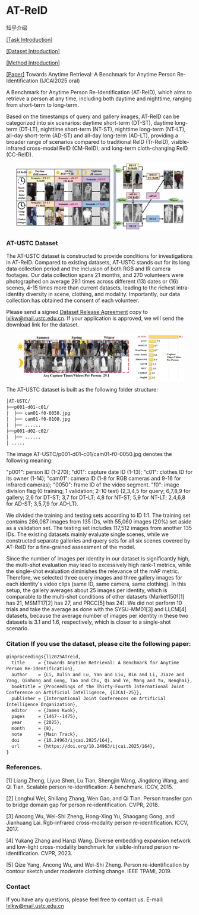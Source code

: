 # AT-ReID

知乎介绍

[\[Task Introduction\]](https://zhuanlan.zhihu.com/p/1944895842541605129)

[\[Dataset Introduction\]](https://zhuanlan.zhihu.com/p/1946682409371304382)

[\[Method Introduction\]](https://zhuanlan.zhihu.com/p/1947080865181078424)

[\[Paper\]]() Towards Anytime Retrieval: A Benchmark for Anytime Person Re-Identification (IJCAI2025 oral)

A Benchmark for Anytime Person Re-Identification (AT-ReID), which aims to retrieve a person at any time, including both daytime and nighttime, ranging from short-term to long-term.

Based on the timestamps of query and gallery images, AT-ReID can be categorized into six scenarios: daytime short-term (DT-ST), daytime long-term (DT-LT), nighttime short-term (NT-ST), nighttime long-term (NT-LT), all-day short-term (AD-ST) and all-day long-term (AD-LT), providing a broader range of scenarios compared to traditional ReID (Tr-ReID), visible-infrared cross-modal ReID (CM-ReID), and long-term cloth-changing ReID (CC-ReID).

<p align="center">   
    <img src="https://github.com/kw66/AT-ReID/blob/main/fig1.png" style="width:90%; display: block; margin-left: auto; margin-right: auto;"> 
</p>

### AT-USTC Dataset

The AT-USTC dataset is constructed to provide conditions for investigations in AT-ReID. Compared to existing datasets, AT-USTC stands out for its long data collection period and the inclusion of both RGB and IR camera footages. Our data collection spans 21 months, and 270 volunteers were photographed on average 29.1 times across different (13) dates or (16) scenes, 4-15 times more than current datasets, leading to the richest intra-identity diversity in scene, clothing, and modality. Importantly, our data collection has obtained the consent of each volunteer. 

Please send a signed [Dataset Release Agreement](https://github.com/kw66/AT-ReID/blob/main/AT-USTC%20Dataset%20Release%20Agreement.pdf) copy to lxlkw@mail.ustc.edu.cn. If your application is approved, we will send the download link for the dataset.

<p align="center">
  <img src="https://github.com/kw66/AT-ReID/blob/main/fig2.png" style="width:90%; display: block; margin-left: auto; margin-right: auto;">
</p>

The AT-USTC dataset is built as the following folder structure:
```
│AT-USTC/
├──p001-d01-c01/
│  ├── cam01-f0-0050.jpg
│  ├── cam01-f0-0100.jpg
│  ├── ......
├──p001-d02-c02/
│  ├── ......
│ .....
```
The image AT-USTC/p001-d01-c01/cam01-f0-0050.jpg denotes the following meaning: 

"p001": person ID (1-270); "d01": capture date ID (1-13); "c01": clothes ID for its owner (1-14); "cam01": camera ID (1-8 for RGB cameras and 9-16 for infrared cameras); "0050": frame ID of the video segment. "f0": image division flag (0 training; 1 validation; 2-10 test) (2,3,4,5 for query; 6,7,8,9 for gallery; 2,6 for DT-ST; 3,7 for DT-LT; 4,8 for NT-ST; 5,9 for NT-LT; 2,4,6,8 for AD-ST; 3,5,7,9 for AD-LT).

We divided the training and testing sets according to ID 1:1. The training set contains 286,087 images from 135 IDs, with 55,060 images (20%) set aside as a validation set. The testing set includes 117,512 images from another 135 IDs. The existing datasets mainly evaluate single scenes, while we constructed separate galleries and query sets for all six scenes covered by AT-ReID for a fine-grained assessment of the model. 

Since the number of images per identity in our dataset is significantly high, the multi-shot evaluation may lead to excessively high rank-1 metrics, while the single-shot evaluation diminishes the relevance of the mAP metric. Therefore, we selected three query images and three gallery images for each identity's video clips (same ID, same camera, same clothing). In this setup, the gallery averages about 25 images per identity, which is comparable to the multi-shot conditions of other datasets (Market1501[1] has 21, MSMT17[2] has 27, and PRCC[5] has 24). We did not perform 10 trials and take the average as done with the SYSU-MM01[3] and LLCM[4] datasets, because the average number of images per identity in these two datasets is 3.1 and 1.6, respectively, which is closer to a single-shot scenario.

### Citation If you use the dataset, please cite the following paper: 
```
@inproceedings{li2025ATreid,
  title     = {Towards Anytime Retrieval: A Benchmark for Anytime Person Re-Identification},
  author    = {Li, Xulin and Lu, Yan and Liu, Bin and Li, Jiaze and Yang, Qinhong and Gong, Tao and Chu, Qi and Ye, Mang and Yu, Nenghai},
  booktitle = {Proceedings of the Thirty-Fourth International Joint Conference on Artificial Intelligence, {IJCAI-25}},
  publisher = {International Joint Conferences on Artificial Intelligence Organization},
  editor    = {James Kwok},
  pages     = {1467--1475},
  year      = {2025},
  month     = {8},
  note      = {Main Track},
  doi       = {10.24963/ijcai.2025/164},
  url       = {https://doi.org/10.24963/ijcai.2025/164},
}
```

###  References.

[1] Liang Zheng, Liyue Shen, Lu Tian, Shengjin Wang, Jingdong Wang, and Qi Tian. Scalable person re-identification: A benchmark. ICCV, 2015.

[2] Longhui Wei, Shiliang Zhang, Wen Gao, and Qi Tian. Person transfer gan to bridge domain gap for person re-identification. CVPR, 2018.

[3] Ancong Wu, Wei-Shi Zheng, Hong-Xing Yu, Shaogang Gong, and Jianhuang Lai. Rgb-infrared cross-modality person re-identification. ICCV, 2017.

[4]  Yukang Zhang and Hanzi Wang. Diverse embedding expansion network and low-light cross-modality benchmark for visible-infrared person re-identification. CVPR, 2023.

[5] Qize Yang, Ancong Wu, and Wei-Shi Zheng. Person re-identification by contour sketch under moderate clothing change. IEEE TPAMI, 2019.

### Contact 
If you have any questions, please feel free to contact us. E-mail: lxlkw@mail.ustc.edu.cn
